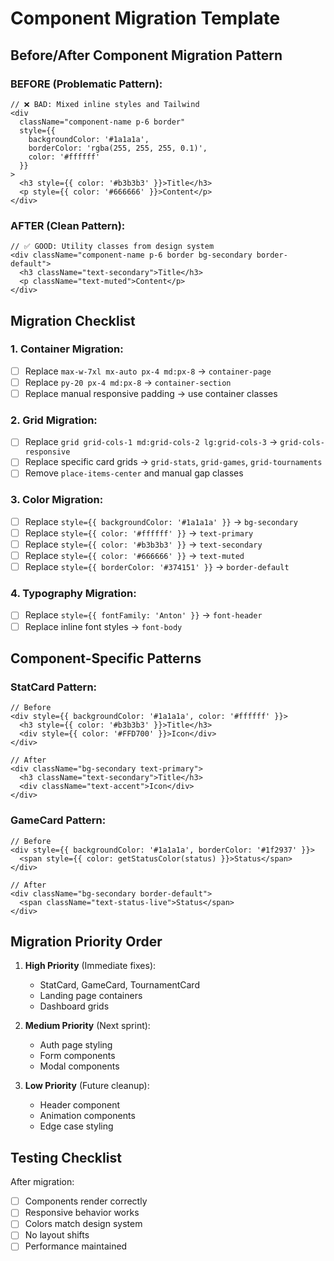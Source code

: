 # Component Migration Template

## Before/After Component Migration Pattern

### **BEFORE (Problematic Pattern):**
```tsx
// ❌ BAD: Mixed inline styles and Tailwind
<div 
  className="component-name p-6 border"
  style={{
    backgroundColor: '#1a1a1a',
    borderColor: 'rgba(255, 255, 255, 0.1)',
    color: '#ffffff'
  }}
>
  <h3 style={{ color: '#b3b3b3' }}>Title</h3>
  <p style={{ color: '#666666' }}>Content</p>
</div>
```

### **AFTER (Clean Pattern):**
```tsx
// ✅ GOOD: Utility classes from design system
<div className="component-name p-6 border bg-secondary border-default">
  <h3 className="text-secondary">Title</h3>
  <p className="text-muted">Content</p>
</div>
```

## Migration Checklist

### **1. Container Migration:**
- [ ] Replace `max-w-7xl mx-auto px-4 md:px-8` → `container-page`
- [ ] Replace `py-20 px-4 md:px-8` → `container-section`
- [ ] Replace manual responsive padding → use container classes

### **2. Grid Migration:**
- [ ] Replace `grid grid-cols-1 md:grid-cols-2 lg:grid-cols-3` → `grid-cols-responsive`
- [ ] Replace specific card grids → `grid-stats`, `grid-games`, `grid-tournaments`
- [ ] Remove `place-items-center` and manual gap classes

### **3. Color Migration:**
- [ ] Replace `style={{ backgroundColor: '#1a1a1a' }}` → `bg-secondary`
- [ ] Replace `style={{ color: '#ffffff' }}` → `text-primary`
- [ ] Replace `style={{ color: '#b3b3b3' }}` → `text-secondary`
- [ ] Replace `style={{ color: '#666666' }}` → `text-muted`
- [ ] Replace `style={{ borderColor: '#374151' }}` → `border-default`

### **4. Typography Migration:**
- [ ] Replace `style={{ fontFamily: 'Anton' }}` → `font-header`
- [ ] Replace inline font styles → `font-body`

## Component-Specific Patterns

### **StatCard Pattern:**
```tsx
// Before
<div style={{ backgroundColor: '#1a1a1a', color: '#ffffff' }}>
  <h3 style={{ color: '#b3b3b3' }}>Title</h3>
  <div style={{ color: '#FFD700' }}>Icon</div>
</div>

// After
<div className="bg-secondary text-primary">
  <h3 className="text-secondary">Title</h3>
  <div className="text-accent">Icon</div>
</div>
```

### **GameCard Pattern:**
```tsx
// Before
<div style={{ backgroundColor: '#1a1a1a', borderColor: '#1f2937' }}>
  <span style={{ color: getStatusColor(status) }}>Status</span>
</div>

// After
<div className="bg-secondary border-default">
  <span className="text-status-live">Status</span>
</div>
```

## Migration Priority Order

1. **High Priority** (Immediate fixes):
   - StatCard, GameCard, TournamentCard
   - Landing page containers
   - Dashboard grids

2. **Medium Priority** (Next sprint):
   - Auth page styling
   - Form components
   - Modal components

3. **Low Priority** (Future cleanup):
   - Header component
   - Animation components
   - Edge case styling

## Testing Checklist

After migration:
- [ ] Components render correctly
- [ ] Responsive behavior works
- [ ] Colors match design system
- [ ] No layout shifts
- [ ] Performance maintained